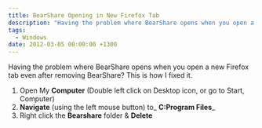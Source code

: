 ```yaml
---
title: BearShare Opening in New Firefox Tab
description: "Having the problem where BearShare opens when you open a new Firefox tab even after removing BearShare? This is how I fixed it."
tags:
  - Windows
date: 2012-03-05 00:00:00 +1300
---
```

Having the problem where BearShare opens when you open a new Firefox tab even after removing BearShare? This is how I fixed it.

  1. Open My **Computer** (Double left click on Desktop icon, or go to Start, Computer)
  2. **Navigate** (using the left mouse button) to_ **C:Program Files**_
  3. Right click the **Bearshare** folder & **Delete**

&nbsp;
